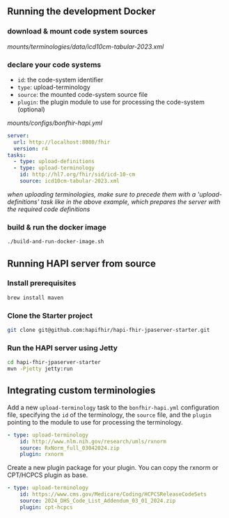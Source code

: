 ## Running the development Docker

### download & mount code system sources

_mounts/terminologies/data/icd10cm-tabular-2023.xml_

### declare your code systems

- `id`: the code-system identifier
- `type`: upload-terminology
- `source`: the mounted code-system source file
- `plugin`: the plugin module to use for processing the code-system (optional)

_mounts/configs/bonfhir-hapi.yml_

```yml
server:
  url: http://localhost:8080/fhir
  version: r4
tasks:
  - type: upload-definitions
  - type: upload-terminology
    id: http://hl7.org/fhir/sid/icd-10-cm
    source: icd10cm-tabular-2023.xml
```

_when uploading terminologies, make sure to precede them with a 'upload-definitions' task like in the above example, which prepares the server with the required code definitions_

### build & run the docker image

```sh
./build-and-run-docker-image.sh
```

## Running HAPI server from source

### Install prerequisites

```sh
brew install maven
```

### Clone the Starter project

```sh
git clone git@github.com:hapifhir/hapi-fhir-jpaserver-starter.git
```

### Run the HAPI server using Jetty

```sh
cd hapi-fhir-jpaserver-starter
mvn -Pjetty jetty:run
```

## Integrating custom terminologies

Add a new `upload-terminology` task to the `bonfhir-hapi.yml` configuration file, specifying the `id` of the terminology, the `source` file, and the `plugin` pointing to the module to use for processing the terminology.

```yml
- type: upload-terminology
    id: http://www.nlm.nih.gov/research/umls/rxnorm
    source: RxNorm_full_03042024.zip
    plugin: rxnorm
```

Create a new plugin package for your plugin. You can copy the rxnorm or CPT/HCPCS plugin as base.

```yml
- type: upload-terminology
    id: https://www.cms.gov/Medicare/Coding/HCPCSReleaseCodeSets
    source: 2024_DHS_Code_List_Addendum_03_01_2024.zip
    plugin: cpt-hcpcs
```
